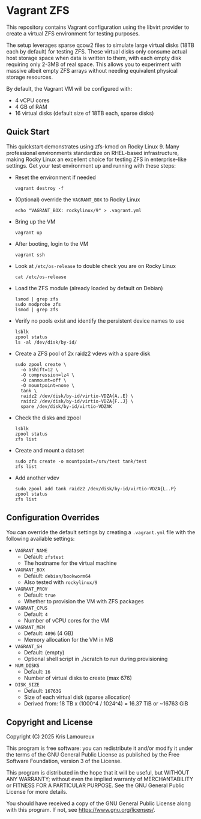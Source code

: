 # Vagrant ZFS

This repository contains Vagrant configuration using the libvirt provider to
create a virtual ZFS environment for testing purposes.

The setup leverages sparse qcow2 files to simulate large virtual disks
(18TB each by default) for testing ZFS. These virtual disks only consume actual
host storage space when data is written to them, with each empty disk requiring
only 2-3MB of real space. This allows you to experiment with massive albeit
empty ZFS arrays without needing equivalent physical storage resources.

By default, the Vagrant VM will be configured with:

- 4 vCPU cores
- 4 GB of RAM
- 16 virtual disks (default size of 18TB each, sparse disks)

## Quick Start

This quickstart demonstrates using zfs-kmod on Rocky Linux 9. Many professional
environments standardize on RHEL-based infrastructure, making Rocky Linux an
excellent choice for testing ZFS in enterprise-like settings. Get your test
environment up and running with these steps:

- Reset the environment if needed
  ```
  vagrant destroy -f
  ```
- (Optional) override the `VAGRANT_BOX` to Rocky Linux
  ```
  echo "VAGRANT_BOX: rockylinux/9" > .vagrant.yml
  ```
- Bring up the VM
  ```
  vagrant up
  ```
- After booting, login to the VM
  ```
  vagrant ssh
  ```
- Look at `/etc/os-release` to double check you are on Rocky Linux
  ```
  cat /etc/os-release
  ```
- Load the ZFS module (already loaded by default on Debian)
  ```
  lsmod | grep zfs
  sudo modprobe zfs
  lsmod | grep zfs
  ```
- Verify no pools exist and identify the persistent device names to use

  ```
  lsblk
  zpool status
  ls -al /dev/disk/by-id/
  ```

- Create a ZFS pool of 2x raidz2 vdevs with a spare disk
  ```
  sudo zpool create \
    -o ashift=12 \
    -O compression=lz4 \
    -O canmount=off \
    -O mountpoint=none \
    tank \
    raidz2 /dev/disk/by-id/virtio-VDZA{A..E} \
    raidz2 /dev/disk/by-id/virtio-VDZA{F..J} \
    spare /dev/disk/by-id/virtio-VDZAK
  ```
- Check the disks and zpool
  ```
  lsblk
  zpool status
  zfs list
  ```
- Create and mount a dataset
  ```
  sudo zfs create -o mountpoint=/srv/test tank/test
  zfs list
  ```
- Add another vdev
  ```
  sudo zpool add tank raidz2 /dev/disk/by-id/virtio-VDZA{L..P}
  zpool status
  zfs list
  ```

## Configuration Overrides

You can override the default settings by creating a `.vagrant.yml` file with
the following available settings:

- `VAGRANT_NAME`
  - Default: `zfstest`
  - The hostname for the virtual machine
- `VAGRANT_BOX`
  - Default: `debian/bookworm64`
  - Also tested with `rockylinux/9`
- `VAGRANT_PROV`
  - Default: `true`
  - Whether to provision the VM with ZFS packages
- `VAGRANT_CPUS`
  - Default: `4`
  - Number of vCPU cores for the VM
- `VAGRANT_MEM`
  - Default: `4096` (4 GB)
  - Memory allocation for the VM in MB
- `VAGRANT_SH`
  - Default: (empty)
  - Optional shell script in ./scratch to run during provisioning
- `NUM_DISKS`
  - Default: `16`
  - Number of virtual disks to create (max 676)
- `DISK_SIZE`
  - Default: `16763G`
  - Size of each virtual disk (sparse allocation)
  - Derived from: 18 TB x (1000^4 / 1024^4) = 16.37 TiB or ~16763 GiB

## Copyright and License

Copyright (C) 2025 Kris Lamoureux

This program is free software: you can redistribute it and/or modify it under
the terms of the GNU General Public License as published by the Free Software
Foundation, version 3 of the License.

This program is distributed in the hope that it will be useful, but WITHOUT ANY
WARRANTY; without even the implied warranty of MERCHANTABILITY or FITNESS FOR A
PARTICULAR PURPOSE. See the GNU General Public License for more details.

You should have received a copy of the GNU General Public License along with
this program. If not, see <https://www.gnu.org/licenses/>.
